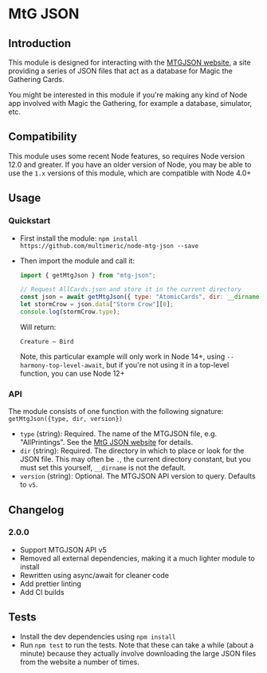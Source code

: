 # MtG JSON

## Introduction

This module is designed for interacting with the [MTGJSON website](http://mtgjson.com/), a site providing
a series of JSON files that act as a database for Magic the Gathering Cards.

You might be interested in this module if you're making any kind of Node app involved with Magic the Gathering,
for example a database, simulator, etc.

## Compatibility

This module uses some recent Node features, so requires Node version 12.0 and greater. If you have an older version of
Node, you may be able to use the `1.x` versions of this module, which are compatible with Node 4.0+

## Usage

### Quickstart

- First install the module:
  `npm install https://github.com/multimeric/node-mtg-json --save`

- Then import the module and call it:

  ```javascript
  import { getMtgJson } from "mtg-json";

  // Request AllCards.json and store it in the current directory
  const json = await getMtgJson({ type: "AtomicCards", dir: __dirname });
  let stormCrow = json.data["Storm Crow"][0];
  console.log(stormCrow.type);
  ```

  Will return:

  ```
  Creature — Bird
  ```

  Note, this particular example will only work in Node 14+, using `--harmony-top-level-await`, but if you're not using
  it in a top-level function, you can use Node 12+

### API

The module consists of one function with the following signature: `getMtgJson({type, dir, version})`

- `type` (string): Required. The name of the MTGJSON file, e.g. "AllPrintings". See the [MtG JSON website](http://mtgjson.com/) for details.
- `dir` (string): Required. The directory in which to place or look for the JSON file. This may often be `.`, the current directory constant, but you must set this yourself, `__dirname` is not the default.
- `version` (string): Optional. The MTGJSON API version to query. Defaults to `v5`.

## Changelog

### 2.0.0

- Support MTGJSON API v5
- Removed all external dependencies, making it a much lighter module to install
- Rewritten using async/await for cleaner code
- Add prettier linting
- Add CI builds

## Tests

- Install the dev dependencies using `npm install`
- Run `npm test` to run the tests. Note that these can take a while (about a minute) because they actually involve downloading the large JSON files from the website a number of times.
